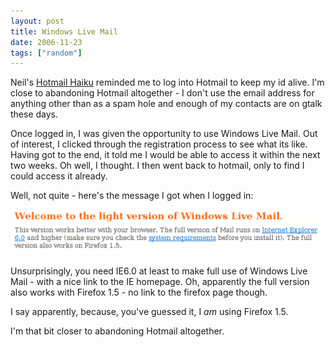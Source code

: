 ```yaml
---
layout: post
title: Windows Live Mail
date: 2006-11-23
tags: ["random"]
---
```


Neil's [Hotmail Haiku](http://www.neildewhurst.com/vague-rants/hotmail-haiku.html/) reminded me to log into Hotmail to keep my id alive. I'm close to abandoning Hotmail altogether - I don't use the email address for anything other than as a spam hole and enough of my contacts are on gtalk these days.

Once logged in, I was given the opportunity to use Windows Live Mail. Out of interest, I clicked through the registration process to see what its like. Having got to the end, it told me I would be able to access it within the next two weeks. Oh well, I thought. I then went back to hotmail, only to find I could access it already.

Well, not quite - here's the message I got when I logged in:

![hotmail](/blog/content/2006/11/hotmail.gif)

Unsurprisingly, you need IE6.0 at least to make full use of Windows Live Mail - with a nice link to the IE homepage. Oh, apparently the full version also works with Firefox 1.5 - no link to the firefox page though.

I say apparently, because, you've guessed it, I _am_ using Firefox 1.5.

I'm that bit closer to abandoning Hotmail altogether.